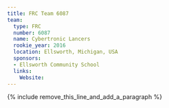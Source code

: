 ```yaml
---
title: FRC Team 6087
team:
  type: FRC
  number: 6087
  name: Cybertronic Lancers
  rookie_year: 2016
  location: Ellsworth, Michigan, USA
  sponsors:
  - Ellsworth Community School
  links:
    Website:
---
```


{% include remove_this_line_and_add_a_paragraph %}